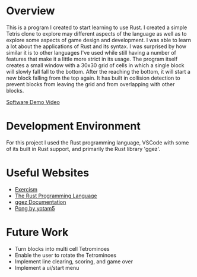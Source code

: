 # Overview

This is a program I created to start learning to use Rust. I created a simple Tetris clone to explore may different aspects of the language as well as to explore some aspects of game design and development.
I was able to learn a lot about the applications of Rust and its syntax. I was surprised by how similar it is to other languages I've used while still having a number of features that make it a little more
strict in its usage. The program itself creates a small window with a 30x30 grid of cells in which a single block will slowly fall fall to the bottom. After the reaching the bottom, it will start a new block 
falling from the top again. It has built in collision detection to prevent blocks from leaving the grid and from overlapping with other blocks.

[Software Demo Video](https://youtu.be/zb7coPbJ_Go)

# Development Environment

For this project I used the Rust programming language, VSCode with some of its built in Rust support, and primarily the Rust library 'ggez'.

# Useful Websites

- [Exercism](https://exercism.org/tracks/rust)
- [The Rust Programming Language](https://doc.rust-lang.org/book/ch06-02-match.html)
- [ggez Documentation](https://docs.rs/ggez/latest/ggez/)
- [Pong by yotam5](https://github.com/yotam5/pong_ggez/blob/main/src/game/game_state.rs#L37)

# Future Work

- Turn blocks into multi cell Tetrominoes
- Enable the user to rotate the Tetrominoes
- Implement line clearing, scoring, and game over
- Implement a ui/start menu

